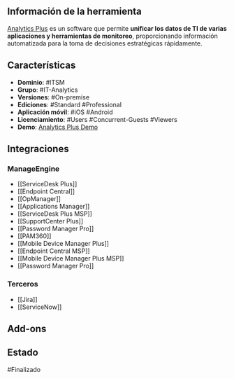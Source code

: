 
## Información de la herramienta

[Analytics Plus](https://www.manageengine.com/latam/analytics-plus/) es un software que permite **unificar los datos de TI de varias aplicaciones y herramientas de monitoreo**, proporcionando información automatizada para la toma de decisiones estratégicas rápidamente.
## Características

+ **Dominio**: #ITSM 
+ **Grupo**: #IT-Analytics
+ **Versiones**: #On-premise
+ **Ediciones**: #Standard #Professional 
+ **Aplicación móvil**: #iOS #Android
+ **Licenciamiento**: #Users #Concurrent-Guests #Viewers
+ **Demo**: [Analytics Plus Demo](https://analyticsplusdemo.manageengine.com/login/login.jsp)

## Integraciones
### ManageEngine

+ [[ServiceDesk Plus]]
+ [[Endpoint Central]]
+ [[OpManager]]
+ [[Applications Manager]]
+ [[ServiceDesk Plus MSP]]
+ [[SupportCenter Plus]]
+ [[Password Manager Pro]]
+ [[PAM360]]
+ [[Mobile Device Manager Plus]]
+ [[Endpoint Central MSP]]
+ [[Mobile Device Manager Plus MSP]]
+ [[Password Manager Pro]]
### Terceros
+ [[Jira]]
+ [[ServiceNow]]
## Add-ons

## Estado

#Finalizado 